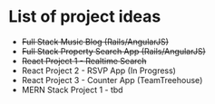 # List of project ideas

* ~~Full Stack Music Blog (Rails/AngularJS)~~
* ~~Full Stack Property Search App (Rails/AngularJS)~~
* ~~React Project 1 - Realtime Search~~
* React Project 2 - RSVP App (In Progress)
* React Project 3 - Counter App (TeamTreehouse)
* MERN Stack Project 1 - tbd
